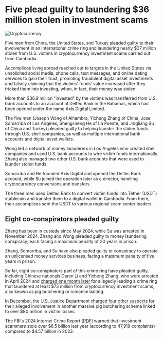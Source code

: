 # Five plead guilty to laundering $36 million stolen in investment scams

![Cryptocurrency](https://www.bleepstatic.com/content/hl-images/2024/12/05/Cryptocurrency.jpg)

Five men from China, the United States, and Turkey pleaded guilty to their involvement in an international crime ring and laundering nearly $37 million stolen from U.S. victims in cryptocurrency investment scams carried out from Cambodia.

Accomplices living abroad reached out to targets in the United States via unsolicited social media, phone calls, text messages, and online dating services to gain their trust, promoting fraudulent digital asset investments and falsely claiming that the victims' funds' value increased after they tricked them into investing, when, in fact, their money was stolen.

More than $36.9 million "invested" by the victims was transferred from U.S. bank accounts to an account at Deltec Bank in the Bahamas, which had been opened under the name Axis Digital Limited.

The five men (Joseph Wong of Alhambra, Yicheng Zhang of China, Jose Somarriba of Los Angeles, Shengsheng He of La Puente, and Jingliang Su of China and Turkey) pleaded guilty to helping launder the stolen funds through U.S. shell companies, as well as multiple international bank accounts and digital asset wallets.

Wong led a network of money launderers in Los Angeles who created shell companies and used U.S. bank accounts to wire victim funds internationally. Zhang also managed two other U.S. bank accounts that were used to launder stolen funds.

Somarriba and He founded Axis Digital and opened the Deltec Bank account, while Su joined the operation later as a director, handling cryptocurrency conversions and transfers.

The three men used Deltec Bank to convert victim funds into Tether (USDT) stablecoin and transfer them to a digital wallet in Cambodia. From there, their accomplices sent the USDT to various regional scam center leaders.

## Eight co-conspirators pleaded guilty

Zhang has been in custody since May 2024, while Su was arrested in November 2024. Zhang and Wong pleaded guilty to money laundering conspiracy, each facing a maximum penalty of 20 years in prison.

Zhang, Somarriba, and Su have also pleaded guilty to conspiracy to operate an unlicensed money services business, facing a maximum penalty of five years in prison.

So far, eight co-conspirators part of this crime ring have pleaded guilty, including Chinese nationals Daren Li and Yicheng Zhang, who were arrested in April 2024 and [charged one month later](https://www.bleepingcomputer.com/news/security/us-arrests-suspects-behind-73m-pig-butchering-laundering-scheme/) for allegedly leading a crime ring that laundered at least $73 million from cryptocurrency investment scams, also known as pig butchering or romance baiting.

In December, the U.S. Justice Department [charged four other suspects](https://www.bleepingcomputer.com/news/microsoft/us-detains-suspects-behind-80-million-pig-butchering-scheme/) for their alleged involvement in another massive pig butchering scheme linked to over $80 million in victim losses.

The FBI's 2024 Internet Crime Report \[[PDF](https://www.ic3.gov/Media/PDF/AnnualReport/2023%5FIC3Report.pdf)\] warned that investment scammers stole over $6.5 billion last year (according to 47,919 complaints) compared to $4.57 billion in 2023.